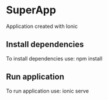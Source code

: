 # SuperApp

Application created with Ionic

## Install dependencies

To install dependencies use: npm install

## Run application

To run application use: ionic serve
